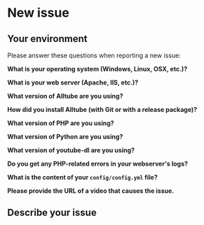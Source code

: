 # New issue

## Your environment

Please answer these questions when reporting a new issue:

**What is your operating system (Windows, Linux, OSX, etc.)?**

**What is your web server (Apache, IIS, etc.)?**

**What version of Alltube are you using?**

**How did you install Alltube (with Git or with a release package)?**

**What version of PHP are you using?**

**What version of Python are you using?**

**What version of youtube-dl are you using?**

**Do you get any PHP-related errors in your webserver's logs?**

**What is the content of your `config/config.yml` file?**

**Please provide the URL of a video that causes the issue.**

## Describe your issue
